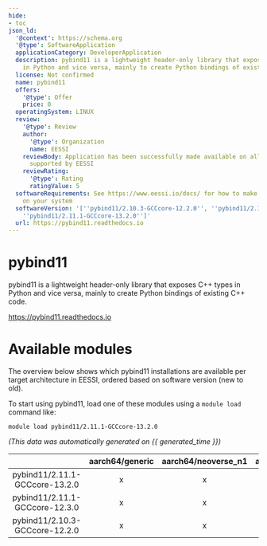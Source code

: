 ```yaml
---
hide:
- toc
json_ld:
  '@context': https://schema.org
  '@type': SoftwareApplication
  applicationCategory: DeveloperApplication
  description: pybind11 is a lightweight header-only library that exposes C++ types
    in Python and vice versa, mainly to create Python bindings of existing C++ code.
  license: Not confirmed
  name: pybind11
  offers:
    '@type': Offer
    price: 0
  operatingSystem: LINUX
  review:
    '@type': Review
    author:
      '@type': Organization
      name: EESSI
    reviewBody: Application has been successfully made available on all architectures
      supported by EESSI
    reviewRating:
      '@type': Rating
      ratingValue: 5
  softwareRequirements: See https://www.eessi.io/docs/ for how to make EESSI available
    on your system
  softwareVersion: '[''pybind11/2.10.3-GCCcore-12.2.0'', ''pybind11/2.11.1-GCCcore-12.3.0'',
    ''pybind11/2.11.1-GCCcore-13.2.0'']'
  url: https://pybind11.readthedocs.io
---
```


pybind11
========


pybind11 is a lightweight header-only library that exposes C++ types in Python and vice versa, mainly to create Python bindings of existing C++ code.

https://pybind11.readthedocs.io
# Available modules


The overview below shows which pybind11 installations are available per target architecture in EESSI, ordered based on software version (new to old).

To start using pybind11, load one of these modules using a `module load` command like:

```shell
module load pybind11/2.11.1-GCCcore-13.2.0
```

*(This data was automatically generated on {{ generated_time }})*  

| |aarch64/generic|aarch64/neoverse_n1|aarch64/neoverse_v1|aarch64/nvidia|x86_64/generic|x86_64/amd/zen2|x86_64/amd/zen3|x86_64/amd/zen4|x86_64/intel/haswell|x86_64/intel/sapphirerapids|x86_64/intel/skylake_avx512|
| :---: | :---: | :---: | :---: | :---: | :---: | :---: | :---: | :---: | :---: | :---: | :---: |
|pybind11/2.11.1-GCCcore-13.2.0|x|x|x|-|x|x|x|x|x|x|x|
|pybind11/2.11.1-GCCcore-12.3.0|x|x|x|-|x|x|x|x|x|x|x|
|pybind11/2.10.3-GCCcore-12.2.0|x|x|x|-|x|x|x|x|x|x|x|
